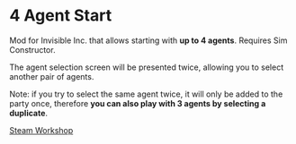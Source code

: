 # 4 Agent Start
Mod for Invisible Inc. that allows starting with **up to 4 agents**. Requires Sim Constructor.

The agent selection screen will be presented twice, allowing you to select another pair of agents.

Note: if you try to select the same agent twice, it will only be added to the party once, therefore **you can also play with 3 agents by selecting a duplicate**.

[Steam Workshop](https://steamcommunity.com/sharedfiles/filedetails/?id=3077829614)
